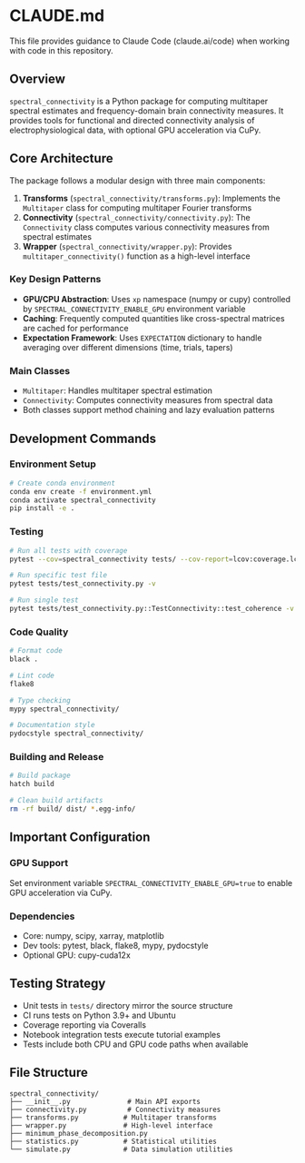 # CLAUDE.md

This file provides guidance to Claude Code (claude.ai/code) when working with code in this repository.

## Overview

`spectral_connectivity` is a Python package for computing multitaper spectral estimates and frequency-domain brain connectivity measures. It provides tools for functional and directed connectivity analysis of electrophysiological data, with optional GPU acceleration via CuPy.

## Core Architecture

The package follows a modular design with three main components:

1. **Transforms** (`spectral_connectivity/transforms.py`): Implements the `Multitaper` class for computing multitaper Fourier transforms
2. **Connectivity** (`spectral_connectivity/connectivity.py`): The `Connectivity` class computes various connectivity measures from spectral estimates
3. **Wrapper** (`spectral_connectivity/wrapper.py`): Provides `multitaper_connectivity()` function as a high-level interface

### Key Design Patterns

- **GPU/CPU Abstraction**: Uses `xp` namespace (numpy or cupy) controlled by `SPECTRAL_CONNECTIVITY_ENABLE_GPU` environment variable
- **Caching**: Frequently computed quantities like cross-spectral matrices are cached for performance
- **Expectation Framework**: Uses `EXPECTATION` dictionary to handle averaging over different dimensions (time, trials, tapers)

### Main Classes

- `Multitaper`: Handles multitaper spectral estimation
- `Connectivity`: Computes connectivity measures from spectral data
- Both classes support method chaining and lazy evaluation patterns

## Development Commands

### Environment Setup
```bash
# Create conda environment
conda env create -f environment.yml
conda activate spectral_connectivity
pip install -e .
```

### Testing
```bash
# Run all tests with coverage
pytest --cov=spectral_connectivity tests/ --cov-report=lcov:coverage.lcov -v

# Run specific test file
pytest tests/test_connectivity.py -v

# Run single test
pytest tests/test_connectivity.py::TestConnectivity::test_coherence -v
```

### Code Quality
```bash
# Format code
black .

# Lint code
flake8

# Type checking
mypy spectral_connectivity/

# Documentation style
pydocstyle spectral_connectivity/
```

### Building and Release
```bash
# Build package
hatch build

# Clean build artifacts
rm -rf build/ dist/ *.egg-info/
```

## Important Configuration

### GPU Support
Set environment variable `SPECTRAL_CONNECTIVITY_ENABLE_GPU=true` to enable GPU acceleration via CuPy.

### Dependencies
- Core: numpy, scipy, xarray, matplotlib
- Dev tools: pytest, black, flake8, mypy, pydocstyle
- Optional GPU: cupy-cuda12x

## Testing Strategy

- Unit tests in `tests/` directory mirror the source structure
- CI runs tests on Python 3.9+ and Ubuntu
- Coverage reporting via Coveralls
- Notebook integration tests execute tutorial examples
- Tests include both CPU and GPU code paths when available

## File Structure

```
spectral_connectivity/
├── __init__.py              # Main API exports
├── connectivity.py          # Connectivity measures
├── transforms.py           # Multitaper transforms
├── wrapper.py              # High-level interface
├── minimum_phase_decomposition.py
├── statistics.py           # Statistical utilities
└── simulate.py             # Data simulation utilities
```